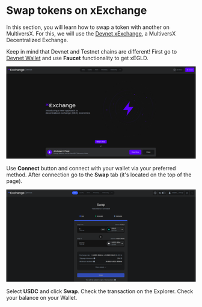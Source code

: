 # Swap tokens on xExchange

In this section, you will learn how to swap a token with another on MultiversX. For this, we will use the [Devnet xExchange](https://devnet.xexchange.com/), a MultiversX Decentralized Exchange.

Keep in mind that Devnet and Testnet chains are different! First go to [Devnet Wallet](https://devnet-wallet.multiversx.com) and use **Faucet** functionality to get xEGLD. 

![DEX](../media/xexchange.png)

Use **Connect** button and connect with your wallet via your preferred method.
After connection go to the **Swap** tab (it's located on the top of the page).

![DEX](../media/swap.png)

Select **USDC** and click **Swap**. Check the transaction on the Explorer. Check your balance on your Wallet.